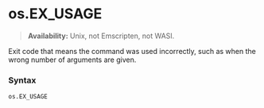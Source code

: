 # os.EX_USAGE

> **Availability:** Unix, not Emscripten, not WASI.

Exit code that means the command was used incorrectly, such as when the wrong number of arguments are given.

### Syntax

```python
os.EX_USAGE
```
